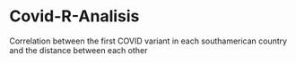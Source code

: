 # Covid-R-Analisis
Correlation between the first COVID variant in each southamerican country and the distance between each other
